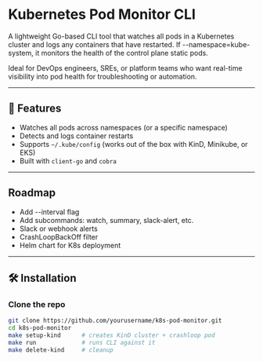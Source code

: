 # Kubernetes Pod Monitor CLI

A lightweight Go-based CLI tool that watches all pods in a Kubernetes cluster and logs any containers that have restarted.
If --namespace=kube-system, it monitors the health of the control plane static pods.

Ideal for DevOps engineers, SREs, or platform teams who want real-time visibility into pod health for troubleshooting or automation.

---

## 🚀 Features

- Watches all pods across namespaces (or a specific namespace)
- Detects and logs container restarts
- Supports `~/.kube/config` (works out of the box with KinD, Minikube, or EKS)
- Built with `client-go` and `cobra`

---

 ## Roadmap

- Add --interval flag
- Add subcommands: watch, summary, slack-alert, etc.
- Slack or webhook alerts
- CrashLoopBackOff filter
- Helm chart for K8s deployment

---

## 🛠️ Installation

### Clone the repo

```bash
git clone https://github.com/yourusername/k8s-pod-monitor.git
cd k8s-pod-monitor
make setup-kind      # creates KinD cluster + crashloop pod
make run             # runs CLI against it
make delete-kind     # cleanup